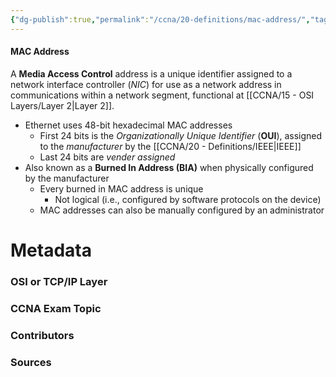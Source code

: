 ```yaml
---
{"dg-publish":true,"permalink":"/ccna/20-definitions/mac-address/","tags":["defs_ccna"]}
---
```


#### MAC Address
A **Media Access Control** address is a unique identifier assigned to a network interface controller (*NIC*) for use as a network address in communications within a network segment, functional at [[CCNA/15 - OSI Layers/Layer 2\|Layer 2]].
- Ethernet uses 48-bit hexadecimal MAC addresses
	- First 24 bits is the *Organizationally Unique Identifier* (**OUI**), assigned to the *manufacturer* by the [[CCNA/20 - Definitions/IEEE\|IEEE]]
	- Last 24 bits are *vender assigned*
- Also known as a **Burned In Address (BIA)** when physically configured by the manufacturer
	- Every burned in MAC address is unique
		- Not logical (i.e., configured by software protocols on the device)
	- MAC addresses can also be manually configured by an administrator


# Metadata
### OSI or TCP/IP Layer

### CCNA Exam Topic

### Contributors

### Sources
